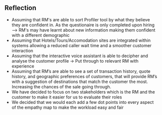 ## Reflection
* Assuming that RM's are able to sort Profiler tool by what they believe they are confident in. As the questionaire is only completed upon hiring --> RM's may have learnt about new information making them confident with a different demographic
* Assuming that Hotels/Tours/Accomodation sites are integrated within systems allowing a reduced caller wait time and a smoother customer interaction
* Assuming that the interactive voice assistant is able to decipher and analyse the customer profile → Put through to relevant RM with experience
* Assuming that RM’s are able to see a set of transaction history, quote history, and geographic preferences of customers, that will provide RM’s with a suggestion of destinations that match the customer the most. Increasing the chances of the sale going through.
* We have decided to focus on two stakeholders which is the RM and the customer to make it easier for us to evaluate their roles
* We decided that we would each add a few dot points into every aspect of the empathy map to make the workload easy and fair


